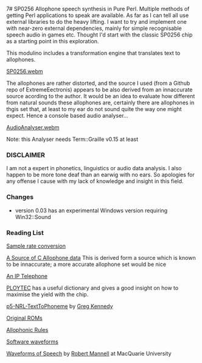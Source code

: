 7# SP0256
Allophone speech synthesis in Pure Perl. Multiple methods of getting Perl applications to speak are available.  As far as I can tell all use external libraries to do the heavy lifting. I want to try and implement one with near-zero external dependencies, mainly for simple recognisable speech audio in games etc. Thought I'd start with the classic SP0256 chip as a starting point in this exploration. 

This modulino includes a transformation engine that translates text to allophones.  

[SP0256.webm](https://user-images.githubusercontent.com/34284663/199564715-6f7166c4-04fb-4ff9-876b-60613887959c.webm)

The allophones are rather distorted, and the source I used (from a Github repo of ExtremeEectronis) appears to be also derived from an innaccurate source acording to the author.  It would be an idea to evaluate how different from natural sounds these allophones are, certainly there are allophones in thgis set that, at least to my ear do not sound quite the way one might expect.  Hence a console based audio analyser...

[AudioAnalyser.webm](https://user-images.githubusercontent.com/34284663/200185500-67eed845-cce0-4195-b6c1-81937a972edf.webm)

Note: this Analyser needs Term::Graille v0.15 at least

### DISCLAIMER

I am not a expert in phonetics, linguistics or audio data analysis.  I also happen to be more tone deaf than an earwig with no ears.  So apologies for any offense I cause with my lack of knowledge and insight in this field.

### Changes 

* version 0.03 has an experimental Windows version requiring Win32::Sound 

### Reading List
[Sample rate conversion](https://www.psaudio.com/copper/article/sample-rate-conversion/)

[A Source of C  Allophone data](https://github.com/ExtremeElectronics/SP0256-AL2-Pico-Emulation-Detail)  This is derived form a source which is known to be innaccurate;  a more accurate allophone set would be nice

[An IP Telephone](https://www.foo.be/docs/tpj/issues/vol5_3/tpj0503-0002.html)

[PLOYTEC](https://www.ploytec.com/pl2/pl02_56_release_notes.pdf) has a useful dictionary and gives a good insight on how to maximise the yield with the chip.

[p5-NRL-TextToPhoneme](https://github.com/greg-kennedy/p5-NRL-TextToPhoneme) by [Greg Kennedy](https://greg-kennedy.com/) 

[Original ROMs](https://k1.spdns.de/Vintage/Sinclair/82/Peripherals/Currah%20uSpeech/Technical%20Information/)

[Allophonic Rules](https://youtu.be/vaRTzIoEp9k)

[Software waveforms](https://swphonetics.com/praat/tutorials/understanding-waveforms/speech-waveforms)

[Waveforms of Speech](https://www.mq.edu.au/about/about-the-university/our-faculties/medicine-and-health-sciences/departments-and-centres/department-of-linguistics/our-research/phonetics-and-phonology/speech/acoustics/speech-waveforms/the-waveforms-of-speech) by [Robert Mannell](https://www.researchgate.net/profile/Robert-Mannell-2) at MacQuarie University

